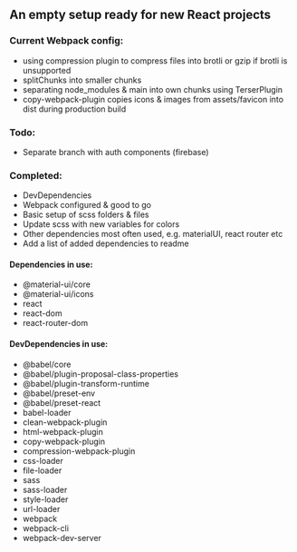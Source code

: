 ## An empty setup ready for new React projects

### Current Webpack config: 
- using compression plugin to compress files into brotli or gzip if brotli is unsupported
- splitChunks into smaller chunks
- separating node_modules & main into own chunks using TerserPlugin
- copy-webpack-plugin copies icons & images from assets/favicon into dist during production build


### Todo: 

- Separate branch with auth components (firebase)

### Completed: 

- DevDependencies
- Webpack configured & good to go
- Basic setup of scss folders & files
- Update scss with new variables for colors
- Other dependencies most often used, e.g. materialUI, react router etc
- Add a list of added dependencies to readme 


#### Dependencies in use: 

- @material-ui/core
- @material-ui/icons
- react
- react-dom
- react-router-dom

#### DevDependencies in use: 

- @babel/core
- @babel/plugin-proposal-class-properties
- @babel/plugin-transform-runtime
- @babel/preset-env
- @babel/preset-react
- babel-loader
- clean-webpack-plugin
- html-webpack-plugin
- copy-webpack-plugin
- compression-webpack-plugin
- css-loader
- file-loader
- sass
- sass-loader
- style-loader
- url-loader
- webpack
- webpack-cli
- webpack-dev-server